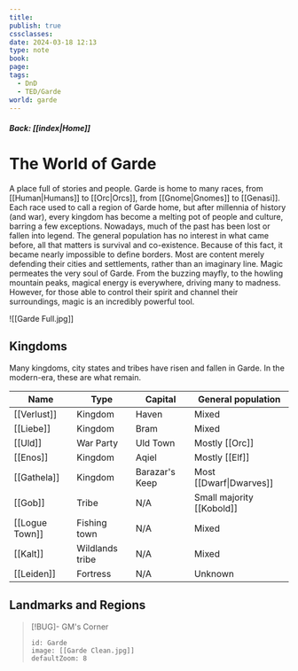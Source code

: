 ```yaml
---
title: 
publish: true
cssclasses: 
date: 2024-03-18 12:13
type: note
book: 
page: 
tags:
  - DnD
  - TED/Garde
world: garde
---
```

##### Back: [[index|Home]]
# The World of Garde
A place full of stories and people. Garde is home to many races, from [[Human|Humans]] to [[Orc|Orcs]], from [[Gnome|Gnomes]] to [[Genasi]].
Each race used to call a region of Garde home, but after millennia of history (and war), every kingdom has become a melting pot of people and culture, barring a few exceptions. Nowadays, much of the past has been lost or fallen into legend. The general population has no interest in what came before, all that matters is survival and co-existence. Because of this fact, it became nearly impossible to define borders. Most are content merely defending their cities and settlements, rather than an imaginary line.
Magic permeates the very soul of Garde. From the buzzing mayfly, to the howling mountain peaks, magical energy is everywhere, driving many to madness. However, for those able to control their spirit and channel their surroundings, magic is an incredibly powerful tool.

![[Garde Full.jpg]]

## Kingdoms
Many kingdoms, city states and tribes have risen and fallen in Garde. In the modern-era, these are what remain.

| Name           | Type            | Capital        | General population        |
| -------------- | --------------- | -------------- | ------------------------- |
| [[Verlust]]    | Kingdom         | Haven          | Mixed                     |
| [[Liebe]]      | Kingdom         | Bram           | Mixed                     |
| [[Uld]]        | War Party       | Uld Town       | Mostly [[Orc]]            |
| [[Enos]]       | Kingdom         | Aqiel          | Mostly [[Elf]]            |
| [[Gathela]]    | Kingdom         | Barazar's Keep | Most [[Dwarf\|Dwarves]]   |
| [[Gob]]        | Tribe           | N/A            | Small majority [[Kobold]] |
| [[Logue Town]] | Fishing town    | N/A            | Mixed                     |
| [[Kalt]]       | Wildlands tribe | N/A            | Mixed                     |
| [[Leiden]]     | Fortress        | N/A            | Unknown                   |

## Landmarks and Regions


> [!BUG]- GM's Corner
> ```leaflet
> id: Garde
> image: [[Garde Clean.jpg]]
> defaultZoom: 8
> ```

